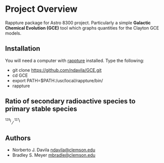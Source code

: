 Project Overview
========

Rappture package for Astro 8300 project. Particularly a simple **Galactic Chemical Evolution (GCE)** tool which graphs quantities for the Clayton GCE models.

Installation
------------

You will need a computer with [rappture](https://nanohub.org/infrastructure/rappture/) installed.  Type the following:

* git clone https://github.com/ndavila/GCE.git
* cd GCE
* export PATH=$PATH:/usr/local/rappture/bin/
* rappture

Ratio of secondary radioactive species to primary stable species
----------------------------------------------------------------

<sup><sup>129</sup>I</sup> &frasl; <sup><sup>127</sup>I</sup>

Authors
-------

- Norberto J. Davila <ndavila@clemson.edu>
- Bradley S. Meyer <mbradle@clemson.edu>
